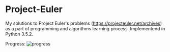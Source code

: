# Project-Euler

My solutions to Project Euler's problems (https://projecteuler.net/archives) as a part of programming and algorithms learning process.
Implementend in Python 3.5.2. 

Progress:
![progress](https://projecteuler.net/profile/swizy1.png)

